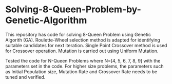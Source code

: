 # Solving-8-Queen-Problem-by-Genetic-Algorithm

This repository has code for solving 8-Queen Problem using Genetic Algorith (GA). Roulette-Wheel selection method is adapted for identifying suitable candidates for next iteration. Single Point Crossover method is used for Crossover operation. Mutation is carried out using Uniform Mutation.

Tested the code for N-Queen Problems where N=[4, 5, 6, 7, 8, 9] with the parameters set in the code. For higher size problems, the parameters such as Initial Population size, Mutation Rate and Crossover Rate needs to be tuned and verified.

